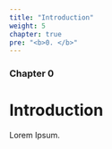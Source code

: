 ```yaml
---
title: "Introduction"
weight: 5
chapter: true
pre: "<b>0. </b>"
---
```


### Chapter 0

# Introduction

Lorem Ipsum.
